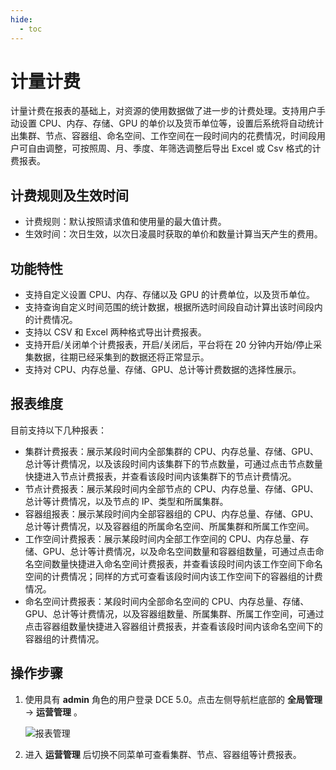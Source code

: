 ```yaml
---
hide:
  - toc
---
```


# 计量计费

计量计费在报表的基础上，对资源的使用数据做了进一步的计费处理。支持用户手动设置 CPU、内存、存储、GPU 的单价以及货币单位等，设置后系统将自动统计出集群、节点、容器组、命名空间、工作空间在一段时间内的花费情况，时间段用户可自由调整，可按照周、月、季度、年筛选调整后导出 Excel 或 Csv 格式的计费报表。

## 计费规则及生效时间

- 计费规则：默认按照请求值和使用量的最大值计费。
- 生效时间：次日生效，以次日凌晨时获取的单价和数量计算当天产生的费用。

## 功能特性

- 支持自定义设置 CPU、内存、存储以及 GPU 的计费单位，以及货币单位。
- 支持查询自定义时间范围的统计数据，根据所选时间段自动计算出该时间段内的计费情况。
- 支持以 CSV 和 Excel 两种格式导出计费报表。
- 支持开启/关闭单个计费报表，开启/关闭后，平台将在 20 分钟内开始/停止采集数据，往期已经采集到的数据还将正常显示。
- 支持对 CPU、内存总量、存储、GPU、总计等计费数据的选择性展示。

## 报表维度

目前支持以下几种报表：

- 集群计费报表：展示某段时间内全部集群的 CPU、内存总量、存储、GPU、总计等计费情况，以及该段时间内该集群下的节点数量，可通过点击节点数量快捷进入节点计费报表，并查看该段时间内该集群下的节点计费情况。
- 节点计费报表：展示某段时间内全部节点的 CPU、内存总量、存储、GPU、总计等计费情况，以及节点的 IP、类型和所属集群。
- 容器组报表：展示某段时间内全部容器组的 CPU、内存总量、存储、GPU、总计等计费情况，以及容器组的所属命名空间、所属集群和所属工作空间。
- 工作空间计费报表：展示某段时间内全部工作空间的 CPU、内存总量、存储、GPU、总计等计费情况，以及命名空间数量和容器组数量，可通过点击命名空间数量快捷进入命名空间计费报表，并查看该段时间内该工作空间下命名空间的计费情况；同样的方式可查看该段时间内该工作空间下的容器组的计费情况。
- 命名空间计费报表：某段时间内全部命名空间的 CPU、内存总量、存储、GPU、总计等计费情况，以及容器组数量、所属集群、所属工作空间，可通过点击容器组数量快捷进入容器组计费报表，并查看该段时间内该命名空间下的容器组的计费情况。

## 操作步骤

1. 使用具有 __admin__ 角色的用户登录 DCE 5.0。点击左侧导航栏底部的 __全局管理__ -> __运营管理__ 。

    ![报表管理](../../images/gmagpiereport.png)

2. 进入 **运营管理** 后切换不同菜单可查看集群、节点、容器组等计费报表。
